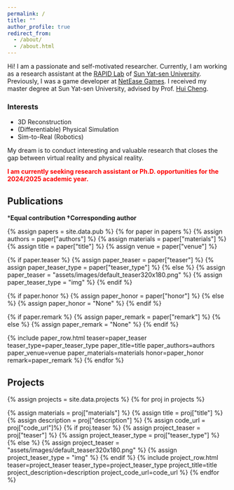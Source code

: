 ```yaml
---
permalink: /
title: ""
author_profile: true
redirect_from: 
  - /about/
  - /about.html
---
```


Hi! I am a passionate and self-motivated researcher. Currently, I am working as a research assistant at the [RAPID Lab](http://lab.sysu-robotics.com) of [Sun Yat-sen University](https://www.sysu.edu.cn/). Previously, I was a game developer at [NetEase Games](https://www.neteasegames.com). I received my master degree at Sun Yat-sen University, advised by Prof. [Hui Cheng](https://cse.sysu.edu.cn/content/2504).

### Interests
- 3D Reconstruction
- (Differentiable) Physical Simulation
- Sim-to-Real (Robotics)

My dream is to conduct interesting and valuable research that closes the gap between virtual reality and physical reality.

<font color="red"><b>I am currently seeking research assistant or Ph.D. opportunities for the 2024/2025 academic year.</b></font>

## Publications ##
***Equal contribution †Corresponding author**

{% assign papers = site.data.pub %}
{% for paper in papers %}
  {% assign authors = paper["authors"] %}
  {% assign materials = paper["materials"] %}
  {% assign title = paper["title"] %}
  {% assign venue = paper["venue"] %}
  
  {% if paper.teaser %}
    {% assign paper_teaser = paper["teaser"] %}
    {% assign paper_teaser_type = paper["teaser_type"] %}
  {% else %}
    {% assign paper_teaser = "assets/images/default_teaser320x180.png" %}
    {% assign paper_teaser_type = "img" %}
  {% endif %}

  {% if paper.honor %}
    {% assign paper_honor = paper["honor"] %}
  {% else %}
    {% assign paper_honor = "None" %}
  {% endif %}

  {% if paper.remark %}
    {% assign paper_remark = paper["remark"] %}
  {% else %}
    {% assign paper_remark = "None" %}
  {% endif %}

  {% include paper_row.html 
    teaser=paper_teaser
    teaser_type=paper_teaser_type
    paper_title=title
    paper_authors=authors
    paper_venue=venue
    paper_materials=materials
    honor=paper_honor
    remark=paper_remark
   %}
{% endfor %}

## Projects ##

{% assign projects = site.data.projects %}
{% for proj in projects %}
  
  {% assign materials = proj["materials"] %}
  {% assign title = proj["title"] %}
  {% assign description = proj["description"] %}
  {% assign code_url = proj["code_url"]%}
  {% if proj.teaser %}
    {% assign project_teaser = proj["teaser"] %}
    {% assign project_teaser_type = proj["teaser_type"] %}
  {% else %}
    {% assign project_teaser = "assets/images/default_teaser320x180.png" %}
    {% assign project_teaser_type = "img" %}
  {% endif %}
  {% include project_row.html 
    teaser=project_teaser
    teaser_type=project_teaser_type
    project_title=title
    project_description=description
    project_code_url=code_url
   %}
{% endfor %}